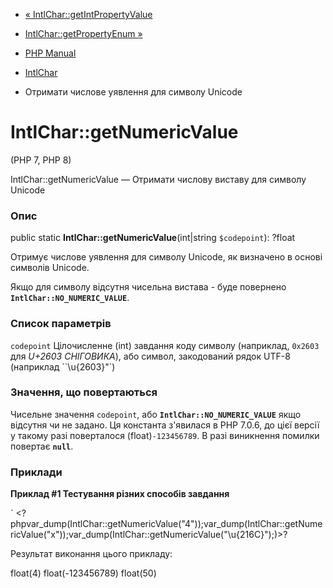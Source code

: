 - [« IntlChar::getIntPropertyValue](intlchar.getintpropertyvalue.md)
- [IntlChar::getPropertyEnum »](intlchar.getpropertyenum.md)

- [PHP Manual](index.md)
- [IntlChar](class.intlchar.md)
- Отримати числове уявлення для символу Unicode

# IntlChar::getNumericValue

(PHP 7, PHP 8)

IntlChar::getNumericValue — Отримати числову виставу для символу
Unicode

### Опис

public static **IntlChar::getNumericValue**(int\|string `$codepoint`):
?float

Отримує числове уявлення для символу Unicode, як визначено в
основі символів Unicode.

Якщо для символу відсутня чисельна вистава - буде повернено
**`IntlChar::NO_NUMERIC_VALUE`**.

### Список параметрів

`codepoint`
Цілочисленне (int) завдання коду символу (наприклад, `0x2603` для *U+2603
СНІГОВИКА*), або символ, закодований рядок UTF-8 (наприклад
``\u{2603}"`)

### Значення, що повертаються

Чисельне значення `codepoint`, або **`IntlChar::NO_NUMERIC_VALUE`**
якщо відсутня чи не задано. Ця константа з'явилася в PHP 7.0.6, до
цієї версії у такому разі поверталося (float)`-123456789`. В разі
виникнення помилки повертає **`null`**.

### Приклади

**Приклад #1 Тестування різних способів завдання**

` <?phpvar_dump(IntlChar::getNumericValue("4"));var_dump(IntlChar::getNumericValue("x"));var_dump(IntlChar::getNumericValue("\u{216C}");)>?

Результат виконання цього прикладу:

float(4)
float(-123456789)
float(50)
